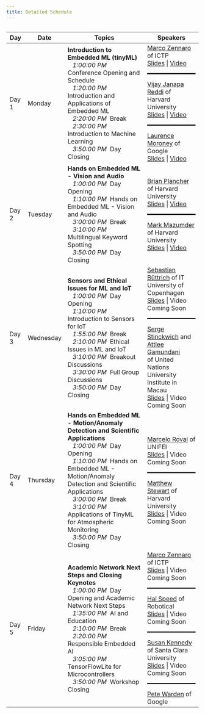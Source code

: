 ```yaml
---
title: Detailed Schedule
---
```


<h2><div id = "LOCAL_TIME"></div></h2>

<table>
  <thead>
    <tr>
      <th>Day</th>
      <th>Date</th>
      <th>Topics</th>
      <th>Speakers</th>
    </tr>
  </thead>
  <tbody>
    <tr>
      <td>Day 1</td>
      <td>Monday</td>
      <td><b>Introduction to Embedded ML (tinyML)</b><br>
        &nbsp;&nbsp;&nbsp;<i class="GMT_TIME">1:00:00 PM</i>&nbsp; Conference Opening and Schedule<br>
        &nbsp;&nbsp;&nbsp;<i class="GMT_TIME">1:20:00 PM</i>&nbsp; Introduction and Applications of Embedded ML<br>
        &nbsp;&nbsp;&nbsp;<i class="GMT_TIME">2:20:00 PM</i>&nbsp; Break<br>
        &nbsp;&nbsp;&nbsp;<i class="GMT_TIME">2:30:00 PM</i>&nbsp; Introduction to Machine Learning<br>
        &nbsp;&nbsp;&nbsp;<i class="GMT_TIME">3:50:00 PM</i>&nbsp; Day Closing<br>
      </td>
      <td>
        <a href="http://users.ictp.it/~mzennaro/">Marco Zennaro</a> of ICTP<br>
        <a href="{{ site.baseurl }}/assets/slides/WorkshopOpening.pdf">Slides</a> | <a href="https://youtu.be/d3uK8hg2DQM">Video</a>
        <hr style="height:3px;"/>
        <a href="https://scholar.harvard.edu/vijay-janapa-reddi/home">Vijay Janapa Reddi</a> of Harvard University<br>
        <a href="{{ site.baseurl }}/assets/slides/FutureOfTinyMLApplications.pdf">Slides</a> | <a href="https://youtu.be/mI49C8skwCY">Video</a>
        <hr style="height:3px;"/>
        <a href="https://laurencemoroney.com/">Laurence Moroney</a> of Google<br>
        <a href="{{ site.baseurl }}/assets/slides/MayTheTensorsFlow.pdf">Slides</a> | <a href="https://youtu.be/CbpCUglsECI">Video</a>
      </td>
    </tr>
    <tr>
      <td>Day 2</td>
      <td>Tuesday</td>
      <td><b>Hands on Embedded ML - Vision and Audio</b><br>
        &nbsp;&nbsp;&nbsp;<i class="GMT_TIME">1:00:00 PM</i>&nbsp; Day Opening<br>
        &nbsp;&nbsp;&nbsp;<i class="GMT_TIME">1:10:00 PM</i>&nbsp; Hands on Embedded ML - Vision and Audio<br>
        &nbsp;&nbsp;&nbsp;<i class="GMT_TIME">3:00:00 PM</i>&nbsp; Break<br>
        &nbsp;&nbsp;&nbsp;<i class="GMT_TIME">3:10:00 PM</i>&nbsp; Multilingual Keyword Spotting<br>
        &nbsp;&nbsp;&nbsp;<i class="GMT_TIME">3:50:00 PM</i>&nbsp; Day Closing
      </td>
      <td>
        <a href="https://brianplancher.com/">Brian Plancher</a> of Harvard University<br>
        <a href="{{ site.baseurl }}/assets/slides/HandsOnVisionAudio.pdf">Slides</a> | <a href="https://youtu.be/8HU1uOqZmLA">Video</a>
        <hr style="height:3px;"/>
        <a href="https://markmaz.com/">Mark Mazumder</a> of Harvard University<br>
        <a href="{{ site.baseurl }}/assets/slides/MultilingualKWS.pdf">Slides</a> | <a href="https://youtu.be/qt7myxqkHK4">Video</a>
      </td>
    </tr>
    <tr>
      <td>Day 3</td>
      <td>Wednesday</td>
      <td><b>Sensors and Ethical Issues for ML and IoT</b><br>
        &nbsp;&nbsp;&nbsp;<i class="GMT_TIME">1:00:00 PM</i>&nbsp; Day Opening<br>
        &nbsp;&nbsp;&nbsp;<i class="GMT_TIME">1:10:00 PM</i>&nbsp; Introduction to Sensors for IoT<br>
        &nbsp;&nbsp;&nbsp;<i class="GMT_TIME">1:55:00 PM</i>&nbsp; Break<br>
        &nbsp;&nbsp;&nbsp;<i class="GMT_TIME">2:10:00 PM</i>&nbsp; Ethical Issues in ML and IoT<br>
        &nbsp;&nbsp;&nbsp;<i class="GMT_TIME">3:10:00 PM</i>&nbsp; Breakout Discussions<br>
        &nbsp;&nbsp;&nbsp;<i class="GMT_TIME">3:30:00 PM</i>&nbsp; Full Group Discussions<br>
        &nbsp;&nbsp;&nbsp;<i class="GMT_TIME">3:50:00 PM</i>&nbsp; Day Closing
      </td>
      <td>
        <a href="https://nsrc.org/sites/all/themes/nsrc/bios/SebastianBuettrich.html">Sebastian Büttrich</a> of IT University of Copenhagen<br>
        <a href="{{ site.baseurl }}/assets/slides/IntroductionToSensors.pdf">Slides</a> | Video Coming Soon
        <hr style="height:3px;"/>
        <a href="https://cs.unu.edu/people/experts/15926.html">Serge Stinckwich</a> and <a href="https://unu.edu/experts/15908.html">Attlee Gamundani</a><br>
        of United Nations University Institute in Macau<br>
        <a href="{{ site.baseurl }}/assets/slides/EthicalIoT.pdf">Slides</a> | Video Coming Soon
      </td>
    </tr>
    <tr>
      <td>Day 4</td>
      <td>Thursday</td>
      <td><b>Hands on Embedded ML - Motion/Anomaly Detection and Scientific Applications</b><br>
        &nbsp;&nbsp;&nbsp;<i class="GMT_TIME">1:00:00 PM</i>&nbsp; Day Opening<br>
        &nbsp;&nbsp;&nbsp;<i class="GMT_TIME">1:10:00 PM</i>&nbsp; Hands on Embedded ML - Motion/Anomaly Detection and Scientific Applications<br>
        &nbsp;&nbsp;&nbsp;<i class="GMT_TIME">3:00:00 PM</i>&nbsp; Break<br>
        &nbsp;&nbsp;&nbsp;<i class="GMT_TIME">3:10:00 PM</i>&nbsp; Applications of TinyML for Atmospheric Monitoring<br>
        &nbsp;&nbsp;&nbsp;<i class="GMT_TIME">3:50:00 PM</i>&nbsp; Day Closing
      </td>
      <td>
        <a href="https://www.linkedin.com/in/marcelo-jose-rovai-brazil-chile/">Marcelo Rovai</a> of UNIFEI<br>
        <a href="{{ site.baseurl }}/assets/slides/HandsOnAnomaly.pdf">Slides</a> | Video Coming Soon
        <hr style="height:3px;"/>
        <a href="http://mpstewart.net/">Matthew Stewart</a> of Harvard University<br>
        <a href="{{ site.baseurl }}/assets/slides/TinyMLAtmosphericMonitoring.pdf">Slides</a> | Video Coming Soon
      </td>
    </tr>
    <tr>
      <td>Day 5</td>
      <td>Friday</td>
      <td><b>Academic Network Next Steps and Closing Keynotes</b><br>
        &nbsp;&nbsp;&nbsp;<i class="GMT_TIME">1:00:00 PM</i>&nbsp; Day Opening and Academic Network Next Steps<br>
        &nbsp;&nbsp;&nbsp;<i class="GMT_TIME">1:35:00 PM</i>&nbsp; AI and Education<br>
        &nbsp;&nbsp;&nbsp;<i class="GMT_TIME">2:10:00 PM</i>&nbsp; Break<br>
        &nbsp;&nbsp;&nbsp;<i class="GMT_TIME">2:20:00 PM</i>&nbsp; Responsible Embedded AI<br>
        &nbsp;&nbsp;&nbsp;<i class="GMT_TIME">3:05:00 PM</i>&nbsp; TensorFlowLite for Microcontrollers<br>
        &nbsp;&nbsp;&nbsp;<i class="GMT_TIME">3:50:00 PM</i>&nbsp; Workshop Closing
      </td>
      <td>
        <a href="http://users.ictp.it/~mzennaro/">Marco Zennaro</a> of ICTP<br>
        <a href="{{ site.baseurl }}/assets/slides/AcademicNetwork.pdf">Slides</a> | Video Coming Soon
        <hr style="height:3px;"/>
        <a href="https://www.linkedin.com/in/halspeed/">Hal Speed</a> of Robotical<br>
        <a href="{{ site.baseurl }}/assets/slides/AI4K12.pdf">Slides</a> | Video Coming Soon
        <hr style="height:3px;"/>
        <a href="https://www.susan-kennedy.com/">Susan Kennedy</a> of Santa Clara University<br>
        <a href="{{ site.baseurl }}/assets/slides/ResponsibleAI.pdf">Slides</a> | Video Coming Soon
        <hr style="height:3px;"/>
        <a href="https://petewarden.com/">Pete Warden</a> of Google</td>
    </tr>
  </tbody>
</table>

<script>
  // top time
  var start = new Date('10/18/2021 1:00:00 PM UTC');
  var end = new Date('10/18/2021 4:00:00 PM UTC');
  var localTime = start.toLocaleTimeString([], {timeStyle: 'short'}) + " to " + end.toLocaleTimeString([], {timeStyle: 'short'});
  var startString = "The workshop will run each day from 1:00 PM to 4:00 PM GMT which is "
  var endString = " in your local timezone (according to your computer system time). Times below adjusted to that time zone. Exact timing subject to change."
  document.getElementById('LOCAL_TIME').innerHTML = startString + localTime + endString;
  
  // all times
  var timeElements = document.getElementsByClassName("GMT_TIME");
  for (var i = 0; i < timeElements.length; i++) {
    dateStr = '10/18/2021 ' + timeElements[i].innerHTML + ' UTC'
    var gmt_time = new Date(dateStr);
    timeElements[i].innerHTML = gmt_time.toLocaleTimeString([], {timeStyle: 'short'})
  }
</script>